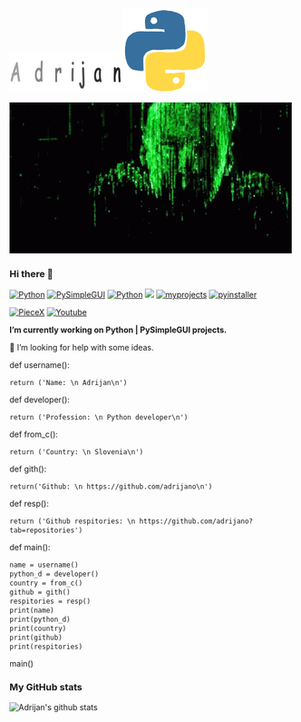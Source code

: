 ![Adrijan](9.gif)![Python](giphy.gif)


![Adrijan](ten.gif)

### Hi there 👋


[![Python](https://img.shields.io/pypi/pyversions/py)](https://www.python.org/downloads/)  [![PySimpleGUI](https://img.shields.io/badge/PySimpleGUI-4.29.0-blue)](https://pysimplegui.readthedocs.io/en/latest/)  [![Python](https://img.shields.io/badge/facebook-adrijan-blue)](https://www.facebook.com/adrijan.petek.750/)  [![](https://komarev.com/ghpvc/?username=adrijano)](https://github.com/adrijano)  [![myprojects](https://img.shields.io/badge/my%20projects-available-blue)](https://github.com/adrijano?tab=repositories)  [![pyinstaller](https://img.shields.io/badge/pyinstaller-3.5|4.0-blue)](https://pypi.org/project/pyinstaller/)

[![PieceX](https://img.shields.io/badge/PieceX-Affiliate%20Program-green)](https://piecex.page.link/R2jQCiRCX3hMyhuZ9)  [![Youtube](https://img.shields.io/badge/youtube-subscribe-red)](https://www.youtube.com/user/adrijan70?sub_confirmation=1)


**I’m currently working on Python | PySimpleGUI projects.**

🤔 I’m looking for help with some ideas.

def username():

    return ('Name: \n Adrijan\n')

def developer():

    return ('Profession: \n Python developer\n')

def from_c():

    return ('Country: \n Slovenia\n')

def gith():

    return('Github: \n https://github.com/adrijano\n')

def resp():

    return ('Github respitories: \n https://github.com/adrijano?tab=repositories')

def main():

    name = username()
    python_d = developer()
    country = from_c()
    github = gith()
    respitories = resp()
    print(name)
    print(python_d)
    print(country)
    print(github)
    print(respitories)




main()

### My GitHub stats
![Adrijan's github stats](https://github-readme-stats.vercel.app/api?username=adrijano&show_icons=true)
